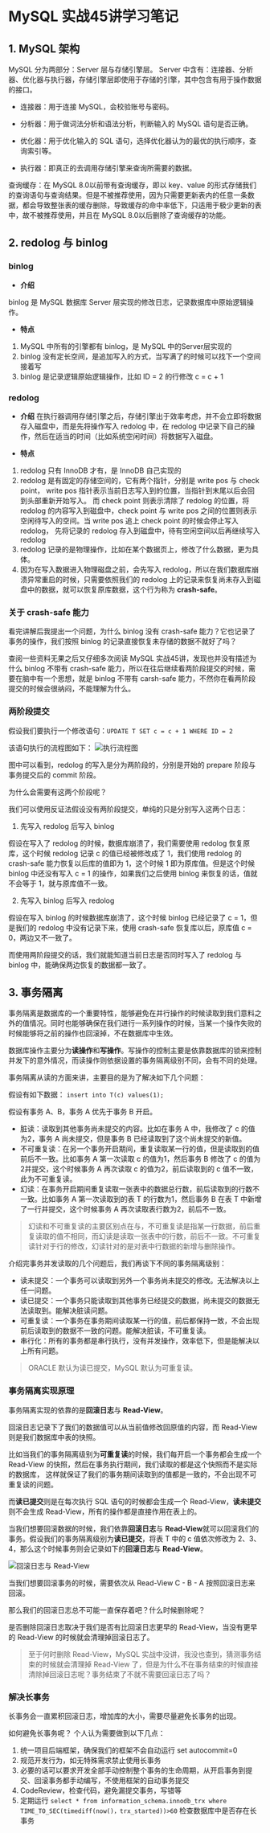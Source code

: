 # MySQL 实战45讲学习笔记

## 1. MySQL 架构
MySQL 分为两部分：Server 层与存储引擎层。 Server 中含有：连接器、分析器、优化器与执行器，存储引擎层即使用于存储的引擎，其中包含有用于操作数据的接口。

* 连接器：用于连接 MySQL，会校验账号与密码。

* 分析器：用于做词法分析和语法分析，判断输入的 MySQL 语句是否正确。

* 优化器：用于优化输入的 SQL 语句，选择优化器认为的最优的执行顺序，查询索引等。

* 执行器：即真正的去调用存储引擎来查询所需要的数据。

查询缓存：在 MySQL 8.0以前带有查询缓存，即以 key、value 的形式存储我们的查询语句与查询结果。但是不被推荐使用，因为只需要更新表内的任意一条数据，都会导致整张表的缓存删除，导致缓存的命中率低下，只适用于极少更新的表中，故不被推荐使用，并且在 MySQL 8.0以后删除了查询缓存的功能。

## 2. redolog 与 binlog

### binlog
* **介绍**

binlog 是 MySQL 数据库 Server 层实现的修改日志，记录数据库中原始逻辑操作。

* **特点**

1. MySQL 中所有的引擎都有 binlog，是 MySQL 中的Server层实现的
2. binlog 没有定长空间，是追加写入的方式，当写满了的时候可以找下一个空间接着写
3. binlog 是记录逻辑原始逻辑操作，比如 ID = 2 的行修改 c = c + 1

### redolog
* **介绍**
在执行器调用存储引擎之后，存储引擎出于效率考虑，并不会立即将数据存入磁盘中，而是先将操作写入 redolog 中，在 redolog 中记录下自己的操作，然后在适当的时间（比如系统空闲时间）将数据写入磁盘。

* **特点**
1. redolog 只有 InnoDB 才有，是 InnoDB 自己实现的
2. redolog 是有固定的存储空间的，它有两个指针，分别是 write pos 与 check point， write pos 指针表示当前日志写入到的位置，当指针到末尾以后会回到头部重新开始写入。
而 check point 则表示清除了 redolog 的位置，将 redolog 的内容写入到磁盘中，check point 与 write pos 之间的位置则表示空闲待写入的空间。当 write pos 追上 check point 的时候会停止写入 redolog，
先将记录的 redolog 存入到磁盘中，待有空闲空间以后再继续写入 redolog
3. redolog 记录的是物理操作，比如在某个数据页上，修改了什么数据，更为具体。
4. 因为在写入数据进入物理磁盘之前，会先写入 redolog，所以在我们数据库崩溃异常重启的时候，只需要依照我们的 redolog 上的记录来恢复尚未存入到磁盘中的数据，就可以恢复原库数据，这个行为称为 **crash-safe**。


### 关于 crash-safe 能力
看完讲解后我提出一个问题，为什么 binlog 没有 crash-safe 能力？它也记录了事务的操作，我们按照 binlog 的记录直接恢复未存储的数据不就好了吗？

查阅一些资料无果之后又仔细多次阅读 MySQL 实战45讲，发现也并没有描述为什么 binlog 不带有 crash-safe 能力，所以在往后继续看两阶段提交的时候，需要在脑中有一个思想，就是 binlog 不带有 carsh-safe
能力，不然你在看两阶段提交的时候会很纳闷，不能理解为什么。

### 两阶段提交
假设我们要执行一个修改语句：`UPDATE T SET c = c + 1 WHERE ID = 2`

该语句执行的流程图如下：
![执行流程图](../public/images/mysql/fighting/2-1.png)

图中可以看到，redolog 的写入是分为两阶段的，分别是开始的 prepare 阶段与事务提交后的 commit 阶段。

为什么会需要有这两个阶段呢？

我们可以使用反证法假设没有两阶段提交，单纯的只是分别写入这两个日志：
1. 先写入 redolog 后写入 binlog
    
假设在写入了 redolog 的时候，数据库崩溃了，我们需要使用 redolog 恢复原库，这个时候 redolog 记录 c 的值已经被修改成了 1，我们使用 redolog 的 crash-safe 能力恢复以后库的值即为
1，这个时候 1 即为原库值。但是这个时候 binlog 中还没有写入 c = 1 的操作，如果我们之后使用 binlog 来恢复的话，值就不会等于 1，就与原库值不一致。

2. 先写入 binlog 后写入 redolog

假设在写入 binlog 的时候数据库崩溃了，这个时候 binlog 已经记录了 c = 1，但是我们的 redolog 中没有记录下来，使用 crash-safe 恢复库以后，原库值 c = 0，两边又不一致了。

而使用两阶段提交的话，我们就能知道当前日志是否同时写入了 redolog 与 binlog 中，能确保两边恢复的数据都一致了。

## 3. 事务隔离
事务隔离是数据库的一个重要特性，能够避免在并行操作的时候读取到我们意料之外的值情况。同时也能够确保在我们进行一系列操作的时候，当某一个操作失败的时候能够将之前的操作也回滚掉，不在数据库中生效。

数据库操作主要分为**读操作**和**写操作**。写操作的控制主要是依靠数据库的锁来控制并发下的意外情况，而读操作则依据设置的事务隔离级别不同，会有不同的处理。

事务隔离从读的方面来讲，主要目的是为了解决如下几个问题：

假设有如下数据：
`insert into T(c) values(1);`

假设有事务 A、B，事务 A 优先于事务 B 开启。

* 脏读：读取到其他事务尚未提交的内容。比如在事务 A 中，我修改了 c 的值为2，事务 A 尚未提交，但是事务 B 已经读取到了这个尚未提交的新值。
* 不可重复读：在另一个事务开启期间，重复读取某一行的值，但是读取到的值前后不一致。比如事务 A 第一次读取 c 的值为1，然后事务 B 修改了 c 的值为2并提交，这个时候事务 A 再次读取 c 的值为2，前后读取到的 c 值不一致，此为不可重复读。
* 幻读：在事务开启期间重复读取一张表中的数据总行数，前后读取到的行数不一致。比如事务 A 第一次读取到的表 T 的行数为1，然后事务 B 在表 T 中新增了一行并提交，这个时候事务 A 再次读取表行数为2，前后不一致。

> 幻读和不可重复读的主要区别点在与，不可重复读是指某一行数据，前后重复读取的值不相同，而幻读是读取一张表中的行数，前后不一致。不可重复读针对于行的修改，幻读针对的是对表中行数据的新增与删除操作。


介绍完事务并发读取的几个问题后，我们再谈下不同的事务隔离级别：

* 读未提交：一个事务可以读取到另外一个事务尚未提交的修改。无法解决以上任一问题。
* 读已提交：一个事务只能读取到其他事务已经提交的数据，尚未提交的数据无法读取到。能解决脏读问题。
* 可重复读：一个事务在事务期间读取某一行的值，前后都保持一致，不会出现前后读取到的数据不一致的问题。能解决脏读，不可重复读。
* 串行化：所有的事务都是串行执行，没有并发操作，效率低下，但是能解决以上所有问题。

> ORACLE 默认为读已提交，MySQL 默认为可重复读。

### 事务隔离实现原理
事务隔离实现的依靠的是**回滚日志**与 **Read-View**。

回滚日志记录下了我们的数据值可以从当前值修改回原值的内容，而 Read-View 则是我们数据库中表的快照。

比如当我们的事务隔离级别为**可重复读**的时候，我们每开启一个事务都会生成一个 Read-View 的快照，然后在事务执行期间，我们读取的都是这个快照而不是实际的数据库，
这样就保证了我们的事务期间读取到的值都是一致的，不会出现不可重复读的问题。

而**读已提交**则是在每次执行 SQL 语句的时候都会生成一个 Read-View，**读未提交**则不会生成 Read-View，所有的操作都是直接作用在表上的。

当我们想要回滚数据的时候，我们依靠**回滚日志**与 **Read-View**就可以回滚我们的事务。假设我们的事务隔离级别为**读已提交**，将表 T 中的 c 值依次修改为 2、3、4，那么这个时候事务则会记录如下的**回滚日志**与 **Read-View**。

![回滚日志与 Read-View](../public/images/mysql/fighting/2-2.png)

当我们想要回滚事务的时候，需要依次从 Read-View C - B - A 按照回滚日志来回滚。

那么我们的回滚日志总不可能一直保存着吧？什么时候删除呢？

是否删除回滚日志取决于我们是否有比回滚日志更早的 Read-View，当没有更早的 Read-View 的时候就会清理掉回滚日志了。

> 至于何时删除 Read-View，MySQL 实战中没讲，我没也查到，猜测事务结束的时候就会清理掉 Read-View 了，但是为什么不在事务结束的时候直接清除掉回滚日志呢？事务结束了不就不需要回滚日志了吗？

### 解决长事务
长事务会一直累积回滚日志，增加库的大小，需要尽量避免长事务的出现。

如何避免长事务呢？ 个人认为需要做到以下几点：

1. 统一项目后端框架，确保我们的框架不会自动运行 set autocommit=0
2. 规范开发行为，如无特殊需求禁止使用长事务
3. 必要的话可以要求开发全部手动控制整个事务的生命周期，从开启事务到提交、回滚事务都手动编写，不使用框架的自动事务提交
4. CodeReview，检查代码，避免漏提交事务，写错等
5. 定期运行 `select * from information_schema.innodb_trx where TIME_TO_SEC(timediff(now()，trx_started))>60` 检查数据库中是否存在长事务